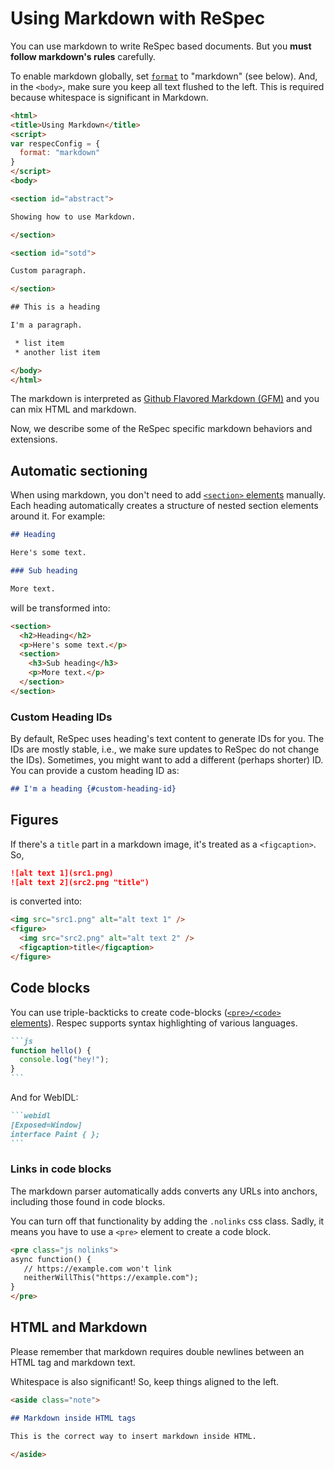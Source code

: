# Using Markdown with ReSpec

You can use markdown to write ReSpec based documents. But you **must follow markdown's rules** carefully.
 
To enable markdown globally, set [`format`](format) to "markdown" (see below). And, in the `<body>`, make sure you keep all text flushed to the left. This is required because whitespace is significant in Markdown. 

```html "example": "Configuring ReSpec to use Markdown."
<html>
<title>Using Markdown</title>
<script>
var respecConfig = {
  format: "markdown"
}
</script>
<body>

<section id="abstract">

Showing how to use Markdown.

</section>

<section id="sotd">

Custom paragraph.

</section>

## This is a heading

I'm a paragraph.

 * list item
 * another list item

</body>
</html>
```

The markdown is interpreted as [Github Flavored Markdown (GFM)](https://guides.github.com/features/mastering-markdown/) and you can mix HTML and markdown.

Now, we describe some of the ReSpec specific markdown behaviors and extensions.

## Automatic sectioning

When using markdown, you don't need to add [`<section>` elements](section) manually. Each heading automatically creates a structure of nested section elements around it. For example:

```markdown "example": "Markdown headings and automatic section structure generation."
## Heading

Here's some text.

### Sub heading

More text.
```

will be transformed into:

<samp>

```html
<section>
  <h2>Heading</h2>
  <p>Here's some text.</p>
  <section>
    <h3>Sub heading</h3>
    <p>More text.</p>
  </section>
</section>
```

</samp>

### Custom Heading IDs

By default, ReSpec uses heading's text content to generate IDs for you. The IDs are mostly stable, i.e., we make sure updates to ReSpec do not change the IDs). Sometimes, you might want to add a different (perhaps shorter) ID. You can provide a custom heading ID as:

```markdown "example": "Specifying a custom ID for a heading."
## I'm a heading {#custom-heading-id}
```

## Figures

If there's a `title` part in a markdown image, it's treated as a `<figcaption>`. So,

```markdown "example": "Markdown syntax for img and figure."
![alt text 1](src1.png)
![alt text 2](src2.png "title")
```
is converted into:

```html
<img src="src1.png" alt="alt text 1" />
<figure>
  <img src="src2.png" alt="alt text 2" />
  <figcaption>title</figcaption>
</figure>
```

## Code blocks

You can use triple-backticks to create code-blocks ([`<pre>/<code>` elements](pre-and-code-elements)). Respec supports syntax highlighting of various languages.

````markdown "example": "A simple code-block with language hint."
```js
function hello() {
  console.log("hey!");
}
```
````

And for WebIDL:

````markdown "example": "A WebIDL block."
```webidl
[Exposed=Window]
interface Paint { };
```
````

### Links in code blocks
The markdown parser automatically adds converts any URLs into anchors, including those found in code blocks. 

You can turn off that functionality by adding the `.nolinks` css class. Sadly, it means you have to use a `<pre>` element to create a code block.

```HTML
<pre class="js nolinks">
async function() {
   // https://example.com won't link
   neitherWillThis("https://example.com");
}
</pre> 
```  


## HTML and Markdown

Please remember that markdown requires double newlines between an HTML tag and markdown text. 

Whitespace is also significant! So, keep things aligned to the left.

```markdown "example": "Mixing HTML and markdown."
<aside class="note">

## Markdown inside HTML tags

This is the correct way to insert markdown inside HTML.

</aside>
```
